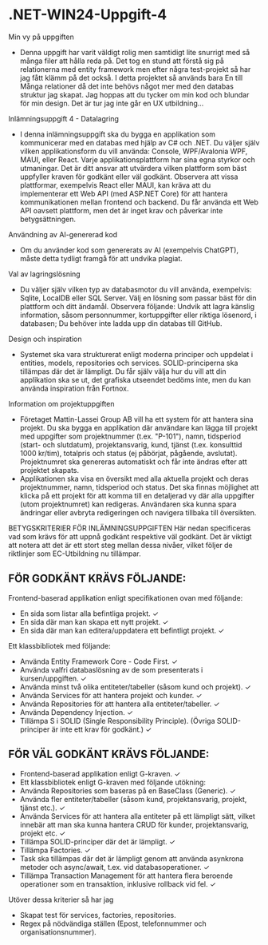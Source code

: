 # .NET-WIN24-Uppgift-4 

Min vy på uppgiften
- Denna uppgift har varit väldigt rolig men samtidigt lite snurrigt med så många filer att hålla reda på. Det tog en stund att förstå sig på relationerna med entity framework men efter några test-projekt så har jag fått klämm på det också. I detta projektet så används bara En till Många relationer då det inte behövs något mer med den databas struktur jag skapat. 
Jag hoppas att du tycker om min kod och blundar för min design. Det är tur jag inte går en UX utbildning... 



Inlämningsuppgift 4 - Datalagring
- I denna inlämningsuppgift ska du bygga en applikation som kommunicerar med en databas med hjälp av C# och .NET. Du väljer själv vilken applikationsform du vill använda: Console, WPF/Avalonia WPF, MAUI, eller React. Varje applikationsplattform har sina egna styrkor och utmaningar. Det är ditt ansvar att utvärdera vilken plattform som bäst uppfyller kraven för godkänt eller väl godkänt.
Observera att vissa plattformar, exempelvis React eller MAUI, kan kräva att du implementerar ett Web API (med ASP.NET Core) för att hantera kommunikationen mellan frontend och backend. Du får använda ett Web API oavsett plattform, men det är inget krav och påverkar inte betygsättningen.

Användning av AI-genererad kod
- Om du använder kod som genererats av AI (exempelvis ChatGPT), måste detta tydligt framgå för att undvika plagiat.

Val av lagringslösning
- Du väljer själv vilken typ av databasmotor du vill använda, exempelvis: Sqlite, LocalDB eller SQL Server. Välj en lösning som passar bäst för din plattform och ditt ändamål. Observera följande: Undvik att lagra känslig information, såsom personnummer, kortuppgifter eller riktiga lösenord, i databasen; Du behöver inte ladda upp din databas till GitHub.

Design och inspiration
- Systemet ska vara strukturerat enligt moderna principer och uppdelat i entities, models, repositories och services. SOLID-principerna ska tillämpas där det är lämpligt. Du får själv välja hur du vill att din applikation ska se ut, det grafiska utseendet bedöms inte, men du kan använda inspiration från Fortnox.

Information om projektuppgiften
- Företaget Mattin-Lassei Group AB vill ha ett system för att hantera sina projekt. Du ska bygga en applikation där användare kan lägga till projekt med uppgifter som projektnummer (t.ex. "P-101"), namn, tidsperiod (start- och slutdatum), projektansvarig, kund, tjänst (t.ex. konsulttid 1000 kr/tim), totalpris och status (ej påbörjat, pågående, avslutat). Projektnumret ska genereras automatiskt och får inte ändras efter att projektet skapats.
- Applikationen ska visa en översikt med alla aktuella projekt och deras projektnummer, namn, tidsperiod och status. Det ska finnas möjlighet att klicka på ett projekt för att komma till en detaljerad vy där alla uppgifter (utom projektnumret) kan redigeras. Användaren ska kunna spara ändringar eller avbryta redigeringen och navigera tillbaka till översikten.



BETYGSKRITERIER FÖR INLÄMNINGSUPPGIFTEN
Här nedan specificeras vad som krävs för att uppnå godkänt respektive väl godkänt. Det är viktigt att notera att det är ett stort steg mellan dessa nivåer, vilket följer de riktlinjer som EC-Utbildning nu tillämpar.

## FÖR GODKÄNT KRÄVS FÖLJANDE:

Frontend-baserad applikation enligt specifikationen ovan med följande:
- En sida som listar alla befintliga projekt. &#10003;
- En sida där man kan skapa ett nytt projekt. &#10003;
- En sida där man kan editera/uppdatera ett befintligt projekt. &#10003;

Ett klassbibliotek med följande:
- Använda Entity Framework Core - Code First. &#10003;
- Använda valfri databaslösning av de som presenterats i kursen/uppgiften. &#10003;
- Använda minst två olika entiteter/tabeller (såsom kund och projekt). &#10003;
- Använda Services för att hantera projekt och kunder. &#10003;
- Använda Repositories för att hantera alla entiteter/tabeller. &#10003;
- Använda Dependency Injection. &#10003;
- Tillämpa S i SOLID (Single Responsibility Principle). (Övriga SOLID-principer är inte ett krav för godkänt.) &#10003;

## FÖR VÄL GODKÄNT KRÄVS FÖLJANDE:
- Frontend-baserad applikation enligt G-kraven. &#10003;
- Ett klassbibliotek enligt G-kraven med följande utökning:
- Använda Repositories som baseras på en BaseClass (Generic). &#10003;
- Använda fler entiteter/tabeller (såsom kund, projektansvarig, projekt, tjänst etc.). &#10003;
- Använda Services för att hantera alla entiteter på ett lämpligt sätt, vilket innebär att man ska kunna hantera CRUD för kunder, projektansvarig, projekt etc. &#10003;
- Tillämpa SOLID-principer där det är lämpligt. &#10003;
- Tillämpa Factories. &#10003;
- Task ska tillämpas där det är lämpligt genom att använda asynkrona metoder och async/await, t.ex. vid databasoperationer. &#10003;
- Tillämpa Transaction Management för att hantera flera beroende operationer som en transaktion, inklusive rollback vid fel. &#10003;

Utöver dessa kriterier så har jag
- Skapat test för services, factories, repositories.
- Regex på nödvändiga ställen (Epost, telefonnummer och organisationsnummer).
